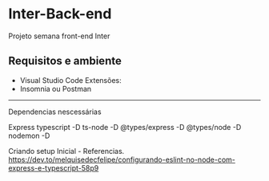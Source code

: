 # Inter-Back-end
Projeto semana front-end  Inter

## Requisitos e ambiente 

- Visual Studio Code
  Extensões:
- Insomnia ou Postman


---
Dependencias nescessárias

Express
typescript -D
ts-node -D 
@types/express -D
@types/node -D
nodemon -D


Criando setup Inicial - Referencias.
https://dev.to/melquisedecfelipe/configurando-eslint-no-node-com-express-e-typescript-58p9
